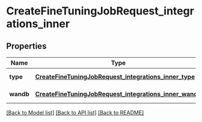# CreateFineTuningJobRequest_integrations_inner
## Properties

| Name | Type | Description | Notes |
|------------ | ------------- | ------------- | -------------|
| **type** | [**CreateFineTuningJobRequest_integrations_inner_type**](CreateFineTuningJobRequest_integrations_inner_type.md) |  | [default to null] |
| **wandb** | [**CreateFineTuningJobRequest_integrations_inner_wandb**](CreateFineTuningJobRequest_integrations_inner_wandb.md) |  | [default to null] |

[[Back to Model list]](../README.md#documentation-for-models) [[Back to API list]](../README.md#documentation-for-api-endpoints) [[Back to README]](../README.md)

